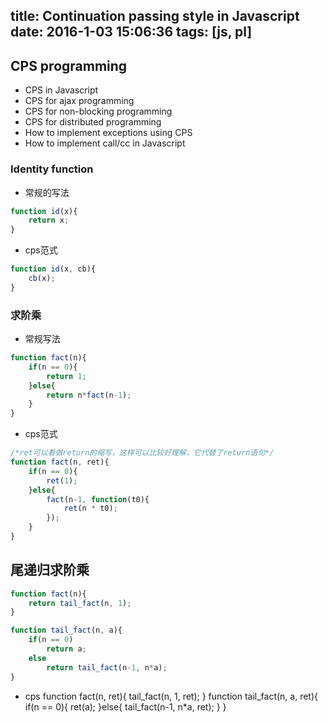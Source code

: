 title: Continuation passing style in Javascript
date: 2016-1-03 15:06:36
tags: [js, pl]
---

## CPS programming

* CPS in Javascript
* CPS for ajax programming
* CPS for non-blocking programming
* CPS for distributed programming
* How to implement exceptions using CPS
* How to implement call/cc in Javascript

### Identity function

* 常规的写法

```js
function id(x){
	return x;
}
```
* cps范式

```js
function id(x, cb){
	cb(x);
}
```

### 求阶乘

* 常规写法
```js
function fact(n){
	if(n == 0){
		return 1;
	}else{
		return n*fact(n-1);
	}
}
```

* cps范式

```js
/*ret可以看做return的缩写，这样可以比较好理解，它代替了return语句*/
function fact(n, ret){
	if(n == 0){
		ret(1);
	}else{
		fact(n-1, function(t0){
			ret(n * t0);
		});
	}
}
```

## 尾递归求阶乘

```js
function fact(n){
	return tail_fact(n, 1);
}

function tail_fact(n, a){
	if(n == 0)
		return a;
	else
		return tail_fact(n-1, n*a);
}
```

* cps
function fact(n, ret){
	tail_fact(n, 1, ret);
}
function tail_fact(n, a, ret){
	if(n == 0){
		ret(a);
	}else{
		tail_fact(n-1, n*a, ret);
	}
}










